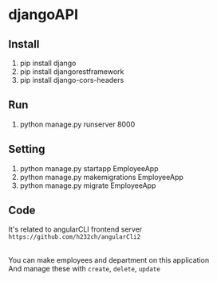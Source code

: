 # djangoAPI

## Install
1. pip install django
3. pip install djangorestframework
4. pip install django-cors-headers

## Run
1. python manage.py runserver 8000

## Setting
1. python manage.py startapp EmployeeApp
2. python manage.py makemigrations EmployeeApp
3. python manage.py migrate EmployeeApp

## Code
It's related to angularCLI frontend server <br>
`https://github.com/h232ch/angularCli2` <br><br>

You can make employees and department on this application <br>
And manage these with `create`, `delete`, `update`
